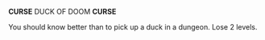 ******CURSE******
DUCK OF DOOM
******CURSE******

You should know better than to pick up a duck in a dungeon. Lose 2 levels.
